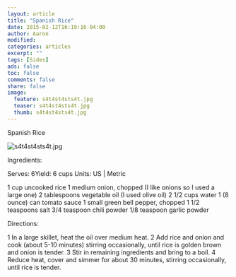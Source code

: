 ```yaml
---
layout: article
title: "Spanish Rice"
date: 2015-02-12T16:19:16-04:00
author: Aaron
modified:
categories: articles
excerpt: ""
tags: [Sides]
ads: false
toc: false
comments: false
share: false
image:
  feature: s4t4st4sts4t.jpg
  teaser: s4t4st4sts4t.jpg
  thumb: s4t4st4sts4t.jpg
---
```



Spanish Rice

![s4t4st4sts4t.jpg](s4t4st4sts4t.jpg)

Ingredients:

Serves: 6Yield:
6
cups Units: US | Metric

1 cup uncooked rice
1 medium onion, chopped (I like onions so I used a large one)
2 tablespoons vegetable oil (I used olive oil)
2 1/2 cups water
1 (8 ounce) can tomato sauce
1 small green bell pepper, chopped
1 1/2 teaspoons salt
3/4 teaspoon chili powder
1/8 teaspoon garlic powder


Directions:

1
In a large skillet, heat the oil over medium heat.
2
Add rice and onion and cook (about 5-10 minutes) stirring occasionally, until rice is golden brown and onion is tender.
3
Stir in remaining ingredients and bring to a boil.
4
Reduce heat, cover and simmer for about 30 minutes, stirring occasionally, until rice is tender.